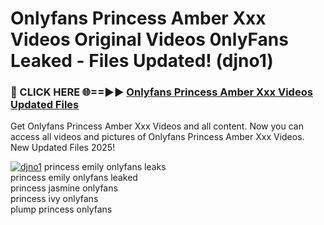 # Onlyfans Princess Amber Xxx Videos Original Videos 0nlyFans Leaked - Files Updated! (djno1)

<h3>🔴 CLICK HERE 🌐==►► <a href="https://tinyurl.com/ms9xzufz" rel="nofollow">Onlyfans Princess Amber Xxx Videos Updated Files</a></h3>

Get Onlyfans Princess Amber Xxx Videos and all content. Now you can access all videos and pictures of Onlyfans Princess Amber Xxx Videos. New Updated Files 2025!

[![djno1](https://i.imgur.com/PQ7UWWw.gif)](https://tinyurl.com/ms9xzufz)
princess emily onlyfans leaks<br>
princess emily onlyfans leaked<br>
princess jasmine onlyfans<br>
princess ivy onlyfans<br>
plump princess onlyfans